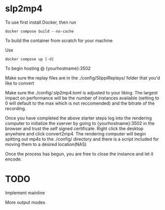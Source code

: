 # slp2mp4
To use first install Docker, then run 
```
docker compose build --no-cache
```
To build the container from scratch for your machine

Use
```
docker compose up [-d]
```
To begin hosting @ {yourhostname}:3502

Make sure the replay files are in the ./config/SlippiReplays/ folder that you'd like to convert

Make sure the ./config/.slp2mp4.toml is adjusted to your liking. The largest impact on performance will be the number of instances available (setting to 0 will default to the max which is not reccomended) and the bitrate of the recording.

Once you have completed the above starter steps log into the rendering computer to initialize the xserver by going to {yourhostname}:3502 in the browser and trust the self signed certificate. Right click the desktop anywhere and click convert2mp4. The rendering computer will begin spitting out mp4s to the ./config/ directory and there is a script included for moving them to a desired location(NAS)

Once the process has begun, you are free to close the instance and let it encode.

# TODO 

Implement mainline

More output modes
